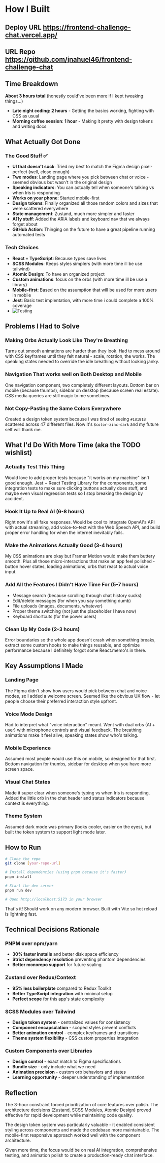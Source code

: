 # How I Built
## Deploy URL https://frontend-challenge-chat.vercel.app/
## URL Repo https://github.com/jnahuel46/frontend-challenge-chat

## Time Breakdown

**About 3 hours total** (honestly could've been more if I kept tweaking things...)

- **Late night coding: 2 hours** - Getting the basics working, fighting with CSS as usual
- **Morning coffee session: 1 hour** - Making it pretty with design tokens and writing docs

## What Actually Got Done

### The Good Stuff ✅

- **UI that doesn't suck**: Tried my best to match the Figma design pixel-perfect (well, close enough)
- **Two modes**: Landing page where you pick between chat or voice - seemed obvious but wasn't in the original design
- **Speaking indicators**: You can actually tell when someone's talking vs when Iris is responding
- **Works on your phone**: Started mobile-first
- **Design tokens**: Finally organized all those random colors and sizes that were scattered everywhere
- **State management**: Zustand, much more simpler and faster
- **A11y stuff**: Added the ARIA labels and keyboard nav that we always forget about
- **GitHub Action**: Thinging on the future to have a great pipeline running automated tests

### Tech Choices

- **React + TypeScript**: Because types save lives
- **SCSS Modules**: Keeps styles simplers (with more time ill be use tailwind)
- **Atomic Design**: To have an organized project
- **Custom animations**: focus on the orbs (with more time ill be use a library)
- **Mobile-first**: Based on the assumption that will be used for more users in mobile
- **Jest**: Basic test implentation, with more time i could complete a 100% coverage
- ![Testing](./image-1.png)

## Problems I Had to Solve

### Making Orbs Actually Look Like They're Breathing

Turns out smooth animations are harder than they look. Had to mess around with CSS keyframes until they felt natural - scale, rotation, the works. The speaking states needed to override the idle breathing without looking janky.

### Navigation That works well on Both Desktop and Mobile

One navigation component, two completely different layouts. Bottom bar on mobile (because thumbs), sidebar on desktop (because screen real estate). CSS media queries are still magic to me sometimes.

### Not Copy-Pasting the Same Colors Everywhere

Created a design token system because I was tired of seeing `#18181B` scattered across 47 different files. Now it's `$color-zinc-dark` and my future self will thank me.

## What I'd Do With More Time (aka the TODO wishlist)

### Actually Test This Thing

Would love to add proper tests because "it works on my machine" isn't good enough. Jest + React Testing Library for the components, some integration tests to make sure clicking buttons actually does stuff, and maybe even visual regression tests so I stop breaking the design by accident.

### Hook It Up to Real AI (6-8 hours)

Right now it's all fake responses. Would be cool to integrate OpenAI's API with actual streaming, add voice-to-text with the Web Speech API, and build proper error handling for when the internet inevitably fails.

### Make the Animations Actually Good (3-4 hours)

My CSS animations are okay but Framer Motion would make them buttery smooth. Plus all those micro-interactions that make an app feel polished - button hover states, loading animations, orbs that react to actual voice input.

### Add All the Features I Didn't Have Time For (5-7 hours)

- Message search (because scrolling through chat history sucks)
- Edit/delete messages (for when you say something dumb)
- File uploads (images, documents, whatever)
- Proper theme switching (not just the placeholder I have now)
- Keyboard shortcuts (for the power users)

### Clean Up My Code (2-3 hours)

Error boundaries so the whole app doesn't crash when something breaks, extract some custom hooks to make things reusable, and optimize performance because I definitely forgot some React.memo's in there.

## Key Assumptions I Made

### Landing Page

The Figma didn't show how users would pick between chat and voice modes, so I added a welcome screen. Seemed like the obvious UX flow - let people choose their preferred interaction style upfront.

### Voice Mode Design

Had to interpret what "voice interaction" meant. Went with dual orbs (AI + user) with microphone controls and visual feedback. The breathing animations make it feel alive, speaking states show who's talking.

### Mobile Experience

Assumed most people would use this on mobile, so designed for that first. Bottom navigation for thumbs, sidebar for desktop when you have more screen space.

### Visual Chat States

Made it super clear when someone's typing vs when Iris is responding. Added the little orb in the chat header and status indicators because context is everything.

### Theme System

Assumed dark mode was primary (looks cooler, easier on the eyes), but built the token system to support light mode later.

## How to Run

```bash
# Clone the repo
git clone [your-repo-url]

# Install dependencies (using pnpm because it's faster)
pnpm install

# Start the dev server
pnpm run dev

# Open http://localhost:5173 in your browser
```

That's it! Should work on any modern browser. Built with Vite so hot reload is lightning fast.

## Technical Decisions Rationale

### PNPM over npm/yarn

- **30% faster installs** and better disk space efficiency
- **Strict dependency resolution** preventing phantom dependencies
- **Better monorepo support** for future scaling

### Zustand over Redux/Context

- **95% less boilerplate** compared to Redux Toolkit
- **Better TypeScript integration** with minimal setup
- **Perfect scope** for this app's state complexity

### SCSS Modules over Tailwind

- **Design token system** - centralized values for consistency
- **Component encapsulation** - scoped styles prevent conflicts
- **Better animation control** - complex keyframes and transitions
- **Theme system flexibility** - CSS custom properties integration

### Custom Components over Libraries

- **Design control** - exact match to Figma specifications
- **Bundle size** - only include what we need
- **Animation precision** - custom orb behaviors and states
- **Learning opportunity** - deeper understanding of implementation

## Reflection

The 3-hour constraint forced prioritization of core features over polish. The architecture decisions (Zustand, SCSS Modules, Atomic Design) proved effective for rapid development while maintaining code quality.

The design token system was particularly valuable - it enabled consistent styling across components and made the codebase more maintainable. The mobile-first responsive approach worked well with the component architecture.

Given more time, the focus would be on real AI integration, comprehensive testing, and animation polish to create a production-ready chat interface.
